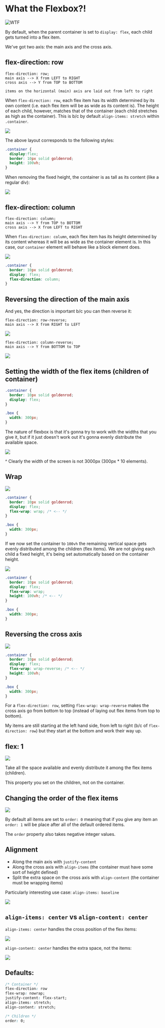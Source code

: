 # What the Flexbox?!

![WTF](https://i.imgur.com/4n3DeMi.png)

By default, when the parent container is set to `display: flex`, each child gets turned into a flex item.

We've got two axis: the main axis and the cross axis.

## flex-direction: row

```
flex-direction: row;
main axis --> X from LEFT to RIGHT
cross axis --> Y from TOP to BOTTOM

items on the horizontal (main) axis are laid out from left to right
```

When `flex-direction: row`, each flex item has its width determined by its own content (i.e. each flex item will be as wide as its content is). The height of each child, however, matches that of the container (each child stretches as high as the container). This is b/c by default `align-items: stretch` within `.container`.

![](./screenshots/1.jpg)

The above layout corresponds to the following styles:

```css
.container {
  display:flex;
  border: 10px solid goldenrod;
  height: 100vh;
}
```

When removing the fixed height, the container is as tall as its content (like a regular div):

![](./screenshots/2.jpg)

## flex-direction: column

```
flex-direction: column;
main axis --> Y from TOP to BOTTOM
cross axis --> X from LEFT to RIGHT
```

When `flex-direction: column`, each flex item has its height determined by its content whereas it will be as wide as the container element is. In this case, our `container` element will behave like a block element does.

![](./screenshots/3.jpg)

```css
.container {
  border: 10px solid goldenrod;
  display: flex;
  flex-direction: column;
}
```

## Reversing the direction of the main axis

And yes, the direction is important b/c you can then reverse it:

```
flex-direction: row-reverse;
main axis --> X from RIGHT to LEFT
```

![](./screenshots/4.jpg)

```
flex-direction: column-reverse;
main axis --> Y from BOTTOM to TOP
```

![](./screenshots/5.jpg)

## Setting the width of the flex items (children of container)

```css
.container {
  border: 10px solid goldenrod;
  display: flex;
}

.box {
  width: 300px;
}
```

The nature of flexbox is that it's gonna try to work with the widths that you give it, but if it just doesn't work out it's gonna evenly distribute the available space.

![](./screenshots/6.jpg)

^ Clearly the width of the screen is not 3000px (300px * 10 elements).

## Wrap

![](./screenshots/7.jpg)

```css
.container {
  border: 10px solid goldenrod;
  display: flex;
  flex-wrap: wrap; /* <-- */
}

.box {
  width: 300px;
}
```

If we now set the container to `100vh` the remaining vertical space gets evenly distributed among the children (flex items). We are not giving each child a fixed height, it's being set automatically based on the container height.

![](./screenshots/8.jpg)

```css
.container {
  border: 10px solid goldenrod;
  display: flex;
  flex-wrap: wrap;
  height: 100vh; /* <-- */
}

.box {
  width: 300px;
}
```

## Reversing the cross axis

![](./screenshots/9.jpg)

```css
.container {
  border: 10px solid goldenrod;
  display: flex;
  flex-wrap: wrap-reverse; /* <-- */
  height: 100vh;
}

.box {
  width: 300px;
}
```

For a `flex-direction: row`, setting `flex-wrap: wrap-reverse` makes the cross axis go from bottom to top (instead of laying out flex items from top to bottom).

My items are still starting at the left hand side, from left to right (b/c of `flex-direction: row`) but they start at the bottom and work their way up.

## flex: 1

![](./screenshots/10.jpg)

Take all the space available and evenly distribute it among the flex items (children).

This property you set on the children, not on the container.

## Changing the order of the flex items

![](./screenshots/11.jpg)

By default all items are set to `order: 0` meaning that if you give any item an `order: 1` will be place after all of the default ordered items.

The `order` property also takes negative integer values.

## Alignment

* Along the main axis with `justify-content`
* Along the cross axis with `align-items` (the container must have some sort of height defined)
* Split the extra space on the cross axis with `align-content` (the container must be wrapping items)

Particularly interesting use case: `align-items: baseline`

![](./screenshots/12.jpg)

## `align-items: center` vs `align-content: center`

`align-items: center` handles the cross position of the flex items:

![](./screenshots/13.jpg)

`align-content: center` handles the extra space, not the items:

![](./screenshots/14.jpg)

## Defaults:

```css
/* Container */
flex-direction: row
flex-wrap: nowrap;
justify-content: flex-start;
align-items: stretch;
align-content: stretch;

/* Children */
order: 0;
```
